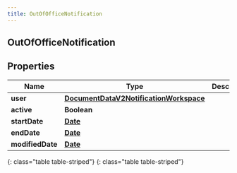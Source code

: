 ```yaml
---
title: OutOfOfficeNotification
---
```

## OutOfOfficeNotification


## Properties

| Name | Type | Description | Notes |
| ------------ | ------------- | ------------- | ------------- |
| **user** | [**DocumentDataV2NotificationWorkspace**](DocumentDataV2NotificationWorkspace.html) |  |  [optional] |
| **active** | **Boolean** |  |  [optional] |
| **startDate** | [**Date**](Date.html) |  |  [optional] |
| **endDate** | [**Date**](Date.html) |  |  [optional] |
| **modifiedDate** | [**Date**](Date.html) |  |  [optional] |
{: class="table table-striped"}
{: class="table table-striped"}


